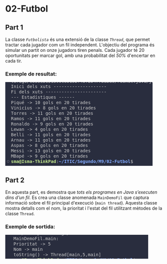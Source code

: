 # 02-Futbol

## Part 1

La classe *`Futbolista`* és una extensió de la classe *`Thread`*, que permet tractar cada jugador com un fil independent. L'objectiu del programa és simular un partit on onze jugadors tiren penals. Cada jugador té 20 oportunitats per marcar gol, amb una probabilitat del *50%* d'encertar en cada tir.

### Exemple de resultat:
![Exemple de resultat](src/1.png)


## Part 2

En aquesta part, es demostra que *tots els programes en Java s’executen dins d’un fil*. Es crea una classe anomenada `MainDemoFil` que captura informació sobre el fil principal d'execució (`main thread`). Aquesta classe mostra detalls com el nom, la prioritat i l'estat del fil utilitzant mètodes de la classe `Thread`.

### Exemple de sortida:
![Exemple de resultat](src/2.png)